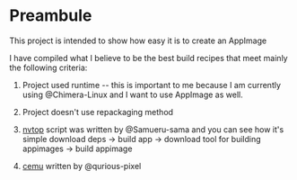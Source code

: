# Preambule
This project is intended to show how easy it is to create an AppImage

I have compiled what I believe to be the best build recipes that meet mainly the following criteria:
1. Project used runtime -- this is important to me because I am currently using @Chimera-Linux and I want to use AppImage as well.
2. Project doesn't use repackaging method

1. [nvtop](https://github.com/Samueru-sama/nvtop/blob/master/AppImage/make_appimage.sh) script was written by @Samueru-sama and you can see how it's simple download deps -> build app -> download tool for building appimages -> build appimage
2. [cemu](https://github.com/cemu-project/Cemu/blob/main/dist/linux/appimage.sh) written by @qurious-pixel